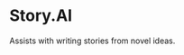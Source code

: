 # Story.AI

Assists with writing stories from novel ideas.

<!--
## TODO

- [ ] During outline generation create a changelog for the world setting, character traits and relationships
- [ ] Have the tool review the outline and story contents generated for improvements to story structure and formatting
- [ ] Random button should load one of the existing shared stories (need to figure out which ones are complete, maybe mark them after uploading?)
- [ ] Analyse the rest of the story for inconsistencies with summary and other scenes
- [ ] Replace content `innerHTML = ""` without affecting layout or scrolling
- [ ] Tag shared story with the title of the story for easier linking (take into account multiple stories with the same title)
- [ ] Add graphic novel visualisation
-->
